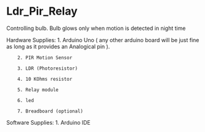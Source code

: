 # Ldr_Pir_Relay
Controlling bulb. Bulb glows only when motion is detected in night time


  Hardware Supplies:
      1. Arduino Uno ( any other arduino board will be just fine as long as it provides an Analogical pin ).

        2. PIR Motion Sensor

        3. LDR (Photoresistor)

        4. 10 KOhms resistor

        5. Relay module

        6. led

        7. Breadboard (optional)

   Software Supplies:
        1. Arduino IDE
